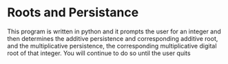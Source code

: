 # Roots and Persistance
This program is written in python and it prompts the user for an integer and then determines the
additive persistence and corresponding additive root, and the multiplicative persistence, the
corresponding multiplicative digital root of that integer.
You will continue to do so until the user quits
